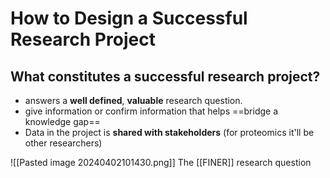 # How to Design a Successful Research Project

## What constitutes a successful research project?
- answers a **well defined**, **valuable** research question.
- give information or confirm information that helps ==bridge a knowledge gap==
- Data in the project is **shared with stakeholders** (for proteomics it'll be other researchers)

![[Pasted image 20240402101430.png]]
The [[FINER]] research question
